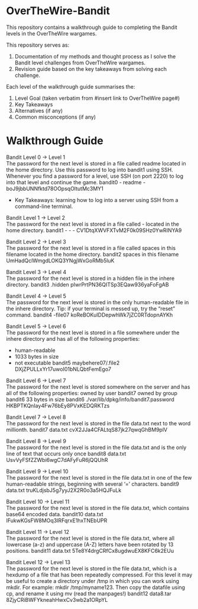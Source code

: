 # OverTheWire-Bandit
This repository contains a walkthrough guide to completing the Bandit levels in the OverTheWire wargames.

This repository serves as:
1) Documentation of my methods and thought process as I solve the Bandit level challenges from OverTheWire wargames.
2) Revision guide based on the key takeaways from solving each challenge.

Each level of the walkthrough guide summarises the:
1) Level Goal (taken verbatim from #insert link to OverTheWire page#)
2) Key Takeaways
3) Alternatives (if any)
4) Common misconceptions (if any)

# Walkthrough Guide
Bandit Level 0 → Level 1  
The password for the next level is stored in a file called readme located in the home directory. Use this password to log into bandit1 using SSH. Whenever you find a password for a level, use SSH (on port 2220) to log into that level and continue the game.
bandit0 - readme - boJ9jbbUNNfktd78OOpsqOltutMc3MY1  
* Key Takeaways: learning how to log into a server using SSH from a command-line terminal.  

Bandit Level 1 → Level 2  
The password for the next level is stored in a file called - located in the home directory.
bandit1 - - - CV1DtqXWVFXTvM2F0k09SHz0YwRINYA9

Bandit Level 2 → Level 3  
The password for the next level is stored in a file called spaces in this filename located in the home directory.
bandit2 spaces in this filename UmHadQclWmgdLOKQ3YNgjWxGoRMb5luK

Bandit Level 3 → Level 4  
The password for the next level is stored in a hidden file in the inhere directory.
bandit3 .hidden pIwrPrtPN36QITSp3EQaw936yaFoFgAB

Bandit Level 4 → Level 5  
The password for the next level is stored in the only human-readable file in the inhere directory. Tip: if your terminal is messed up, try the “reset” command.
bandit4 -file07 koReBOKuIDDepwhWk7jZC0RTdopnAYKh

Bandit Level 5 → Level 6  
The password for the next level is stored in a file somewhere under the inhere directory and has all of the following properties:
* human-readable
* 1033 bytes in size
* not executable
bandit5 maybehere07/.file2 DXjZPULLxYr17uwoI01bNLQbtFemEgo7

Bandit Level 6 → Level 7  
The password for the next level is stored somewhere on the server and has all of the following properties:
owned by user bandit7
owned by group bandit6
33 bytes in size
bandit6 ./var/lib/dpkg/info/bandit7.password HKBPTKQnIay4Fw76bEy8PVxKEDQRKTzs

Bandit Level 7 → Level 8  
The password for the next level is stored in the file data.txt next to the word millionth.
bandit7 data.txt cvX2JJa4CFALtqS87jk27qwqGhBM9plV

Bandit Level 8 → Level 9  
The password for the next level is stored in the file data.txt and is the only line of text that occurs only once
bandit8 data.txt UsvVyFSfZZWbi6wgC7dAFyFuR6jQQUhR

Bandit Level 9 → Level 10   
The password for the next level is stored in the file data.txt in one of the few human-readable strings, beginning with several ‘=’ characters.
bandit9 data.txt truKLdjsbJ5g7yyJ2X2R0o3a5HQJFuLk

Bandit Level 10 → Level 11  
The password for the next level is stored in the file data.txt, which contains base64 encoded data.
bandit10 data.txt IFukwKGsFW8MOq3IRFqrxE1hxTNEbUPR

Bandit Level 11 → Level 12  
The password for the next level is stored in the file data.txt, where all lowercase (a-z) and uppercase (A-Z) letters have been rotated by 13 positions.
bandit11 data.txt 5Te8Y4drgCRfCx8ugdwuEX8KFC6k2EUu

Bandit Level 12 → Level 13  
The password for the next level is stored in the file data.txt, which is a hexdump of a file that has been repeatedly compressed. For this level it may be useful to create a directory under /tmp in which you can work using mkdir. For example: mkdir /tmp/myname123. Then copy the datafile using cp, and rename it using mv (read the manpages!)
bandit12 data8.tar 8ZjyCRiBWFYkneahHwxCv3wb2a1ORpYL
